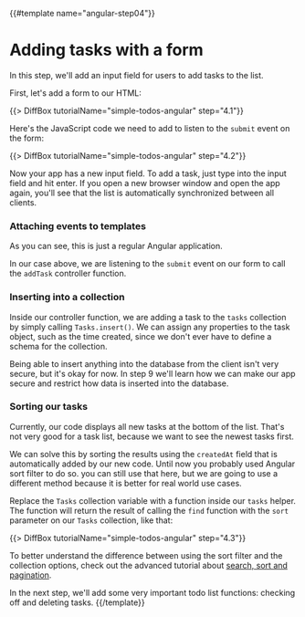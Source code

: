 {{#template name="angular-step04"}}

# Adding tasks with a form

In this step, we'll add an input field for users to add tasks to the list.

First, let's add a form to our HTML:

{{> DiffBox tutorialName="simple-todos-angular" step="4.1"}}

Here's the JavaScript code we need to add to listen to the `submit` event on the form:

{{> DiffBox tutorialName="simple-todos-angular" step="4.2"}}

Now your app has a new input field. To add a task, just type into the input field and hit enter. If you open a new browser window and open the app again, you'll see that the list is automatically synchronized between all clients.

### Attaching events to templates

As you can see, this is just a regular Angular application.

In our case above, we are listening to the `submit` event on our form to call the `addTask` controller function.

### Inserting into a collection

Inside our controller function, we are adding a task to the `tasks` collection by simply calling `Tasks.insert()`. We can assign any properties to the task object, such as the time created, since we don't ever have to define a schema for the collection.

Being able to insert anything into the database from the client isn't very secure, but it's okay for now. In step 9 we'll learn how we can make our app secure and restrict how data is inserted into the database.

### Sorting our tasks

Currently, our code displays all new tasks at the bottom of the list. That's not very good for a task list, because we want to see the newest tasks first.

We can solve this by sorting the results using the `createdAt` field that is automatically added by our new code.
Until now you probably used Angular sort filter to do so. you can still use that here, but we are going to use a different method because it is better for real world use cases.

Replace the `Tasks` collection variable with a function inside our `tasks` helper.
The function will return the result of calling the `find` function with the `sort` parameter on our `Tasks` collection, like that:

{{> DiffBox tutorialName="simple-todos-angular" step="4.3"}}

To better understand the difference between using the sort filter and the collection options, check out the advanced tutorial about [search, sort and pagination](https://angular-meteor.com/tutorials/socially/angular1/search-sort-pagination-and-reactive-vars).

In the next step, we'll add some very important todo list functions: checking off and deleting tasks.
{{/template}}
